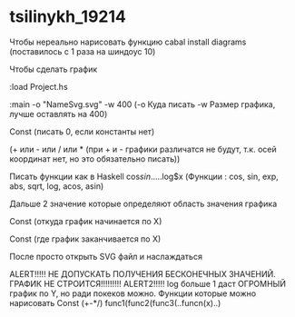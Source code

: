 # tsilinykh_19214

Чтобы нереально нарисовать функцию
cabal install diagrams (поставилось с 1 раза на шиндоус 10)

Чтобы сделать график

:load Project.hs

:main -o "NameSvg.svg" -w 400 (-o Куда писать -w Размер графика, лучше оставлять на 400)

Const (писать 0, если константы нет)

(+ или - или / или * (при + и - графики различатся не будут, т.к. осей координат нет, но это обязательно писать))

Писать функции как в Haskell cos$sin$.....log$x (Функции : cos, sin, exp, abs, sqrt, log, acos, asin)

Дальше 2 значение которые определяют область значения графика

Const (откуда график начинается по X)

Const (где график заканчивается по X)

После просто открыть SVG файл и наслаждаться

ALERT!!!!! НЕ ДОПУСКАТЬ ПОЛУЧЕНИЯ БЕСКОНЕЧНЫХ ЗНАЧЕНИЙ. ГРАФИК НЕ СТРОИТСЯ!!!!!!!!!
ALERT2!!!!! log больше 1 даст ОГРОМНЫЙ график по Y, но ради покеков можно. 
Функции которые можно нарисовать Const (+-*/) func1(func2(func3(..funcn(x)..)
